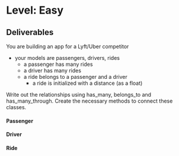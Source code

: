 # Level: Easy

## Deliverables

You are building an app for a Lyft/Uber competitor

- your models are passengers, drivers, rides
  - a passenger has many rides
  - a driver has many rides
  - a ride belongs to a passenger and a driver
    - a ride is initialized with a distance (as a float)

Write out the relationships using has_many, belongs_to and has_many_through.
Create the necessary methods to connect these classes.

#### Passenger

<!-- - #drivers
  - returns all drivers a passenger has ridden with
- #rides
  - returns all rides a passenger has been on
- .all
  - returns an array of all passengers
- #total_distance
  - should calculate the total distance the passenger has travelled with the
    service
- .premium_members
  - should find all passengers who have travelled over 100 miles with the service -->

#### Driver

<!-- - #passengers
  - returns all passengers a driver has had
- #rides
  - returns all rides a driver has made
- .all
  - returns an array of all drivers
- .mileage_cap(distance)
  - takes an argument of a distance (float) and returns all drivers who have exceeded that mileage -->

#### Ride

<!-- - #passenger
  - returns the passenger object for that ride
- #driver
  - returns the driver object for that ride
- .average_distance
  - should find the average distance of all rides -->

